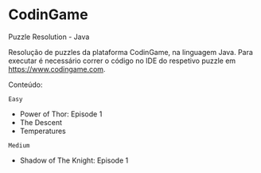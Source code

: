# CodinGame
Puzzle Resolution - Java


Resolução de puzzles da plataforma CodinGame, na linguagem Java. Para executar é necessário correr o código no IDE do respetivo puzzle em 
https://www.codingame.com.

Conteúdo:

`Easy`
- Power of Thor: Episode 1
- The Descent
- Temperatures

`Medium`
- Shadow of The Knight: Episode 1